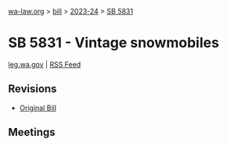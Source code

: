 [wa-law.org](/) > [bill](/bill/) > [2023-24](/bill/2023-24/) > [SB 5831](/bill/2023-24/sb/5831/)

# SB 5831 - Vintage snowmobiles
[leg.wa.gov](https://app.leg.wa.gov/billsummary?BillNumber=5831&Year=2023&Initiative=false) | [RSS Feed](./rss.xml)

## Revisions
* [Original Bill](1/)

## Meetings